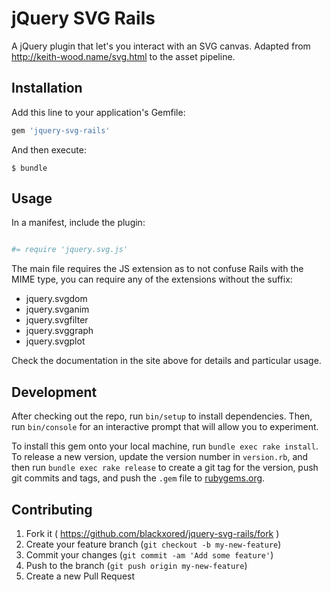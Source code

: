 # jQuery SVG Rails

A jQuery plugin that let's you interact with an SVG canvas.
Adapted from http://keith-wood.name/svg.html to the asset pipeline.

## Installation

Add this line to your application's Gemfile:

```ruby
gem 'jquery-svg-rails'
```

And then execute:

    $ bundle


## Usage

In a manifest, include the plugin:

``` ruby

#= require 'jquery.svg.js'
```

The main file requires the JS extension as to not confuse Rails with the MIME
type, you can require any of the extensions without the suffix:

* jquery.svgdom
* jquery.svganim
* jquery.svgfilter
* jquery.svggraph
* jquery.svgplot

Check the documentation in the site above for details and particular usage.

## Development

After checking out the repo, run `bin/setup` to install dependencies. Then, run
`bin/console` for an interactive prompt that will allow you to experiment.

To install this gem onto your local machine, run `bundle exec rake install`. To
release a new version, update the version number in `version.rb`, and then run
`bundle exec rake release` to create a git tag for the version, push git
commits and tags, and push the `.gem` file to
[rubygems.org](https://rubygems.org).

## Contributing

1. Fork it ( https://github.com/blackxored/jquery-svg-rails/fork )
2. Create your feature branch (`git checkout -b my-new-feature`)
3. Commit your changes (`git commit -am 'Add some feature'`)
4. Push to the branch (`git push origin my-new-feature`)
5. Create a new Pull Request
